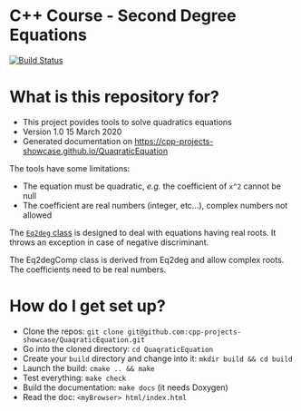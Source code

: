 C++ Course - Second Degree Equations
====================================

[![Build Status](https://travis-ci.com/cpp-projects-showcase/QuaqraticEquation.svg?branch=master)](https://travis-ci.com/cpp-projects-showcase/QuaqraticEquation)

# What is this repository for?
* This project povides tools to solve quadratics equations
* Version 1.0  15 March 2020
* Generated documentation on https://cpp-projects-showcase.github.io/QuaqraticEquation

The tools have some limitations:
* The equation must be quadratic,
  _e.g._ the coefficient of `x^2` cannot be null
* The coefficient are real numbers (integer, etc...),
  complex numbers not allowed

The [`Eq2deg` class](Eq2deg.hpp) is designed to deal with equations having real roots.
It throws an exception in case of negative discriminant.
 
The Eq2degComp class is derived from Eq2deg and allow complex roots. The 
coefficients need to be real numbers.


# How do I get set up?

* Clone the repos: `git clone git@github.com:cpp-projects-showcase/QuaqraticEquation.git`
* Go into the cloned directory: `cd QuaqraticEquation`
* Create your `build` directory and change into it: `mkdir build && cd build`
* Launch the build: `cmake .. && make`
* Test everything: `make check`
* Build the documentation: `make docs` (it needs Doxygen)
* Read the doc: `<myBrowser> html/index.html`


